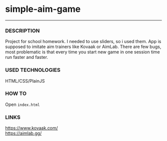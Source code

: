 # simple-aim-game
***
### DESCRIPTION
Project for school homework. I needed to use sliders, so i used them. App is supposed to imitate aim trainers like Kovaak or AimLab. There are few bugs, most problematic is that every time you start new game in one session time run faster and faster.

### USED TECHNOLOGIES
HTML/CSS/PlainJS

### HOW TO
Open `index.html`

### LINKS
https://www.kovaak.com/  
https://aimlab.gg/  
